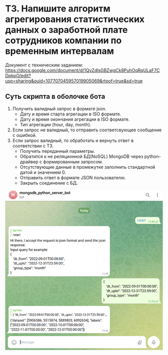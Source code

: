 # ТЗ. Напишите алгоритм агрегирования статистических данных о заработной плате сотрудников компании по временным интервалам

Документ с техническим заданием: https://docs.google.com/document/d/1QyZdlsGBZwgCk8PuhOqRqULaF7CDpkpO/edit?usp=sharing&ouid=107707045957019905069&rtpof=true&sd=true

## Суть скрипта в оболочке бота
1) Получить валидный запрос в формате json.
   * Дату и время старта агрегации в ISO формате.
   * Дату и время окончания агрегации в ISO формате.
   * Тип агрегации (hour, day, month).
2) Если запрос не валидный, то отправить соответсвующее сообщение с ошибкой.
3) Если запрос валидный, то обработать и вернуть ответ в соответствии с ТЗ.
    * Получить переданный параметры.
    * Обратится к не реляционной БД(NoSQL) MongoDB через python-драйвер с формированным запросом.
    * Отсутствующие данные в промежутке заполнить стандартной датой и значением 0.
    * Отправить ответ в формате JSON пользователю.
    * Закрыть соединение c БД.

![Screenshot example bot](screen_example.png "Screenshot example bot")

